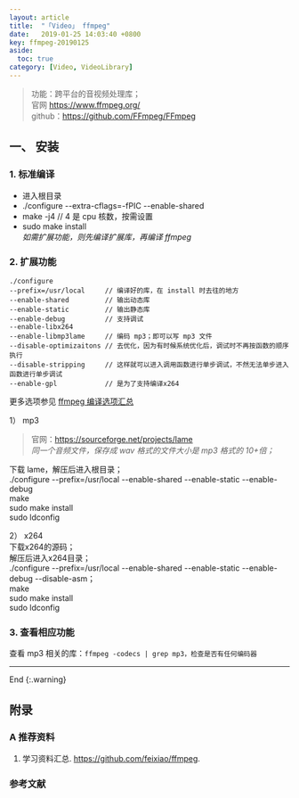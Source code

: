 ```yaml
---
layout: article
title:  "「Video」 ffmpeg"
date:   2019-01-25 14:03:40 +0800
key: ffmpeg-20190125
aside:
  toc: true
category: [Video, VideoLibrary]
---
```

> 功能：跨平台的音视频处理库；  
官网 <https://www.ffmpeg.org/>   
github：<https://github.com/FFmpeg/FFmpeg>   


## 一、 安装
### 1. 标准编译  
- 进入根目录  
- ./configure --extra-cflags=-fPIC --enable-shared  
- make -j4  // 4 是 cpu 核数，按需设置  
- sudo make install  
*如需扩展功能，则先编译扩展库，再编译 ffmpeg*  

### 2. 扩展功能  
```shell
./configure   
--prefix=/usr/local     // 编译好的库，在 install 时去往的地方  
--enable-shared         // 输出动态库
--enable-static         // 输出静态库
--enable-debug          // 支持调试
--enable-libx264   
--enable-libmp3lame     // 编码 mp3；即可以写 mp3 文件  
--disable-optimizaitons // 去优化，因为有时候系统优化后，调试时不再按函数的顺序执行  
--disable-stripping     // 这样就可以进入调用函数进行单步调试，不然无法单步进入函数进行单步调试  
--enable-gpl            // 是为了支持编译x264  
```

更多选项参见 [ffmpeg 编译选项汇总](http://www.cnblogs.com/wainiwann/p/4204230.html)  

1） mp3
>官网：<https://sourceforge.net/projects/lame>  
*同一个音频文件，保存成 wav 格式的文件大小是 mp3 格式的 10+倍；*  

下载 lame，解压后进入根目录；  
./configure --prefix=/usr/local --enable-shared --enable-static --enable-debug  
make  
sudo make install  
sudo ldconfig  

2） x264  
下载x264的源码；    
解压后进入x264目录；   
./configure --prefix=/usr/local --enable-shared --enable-static --enable-debug --disable-asm；  
make  
sudo make install  
sudo ldconfig    

### 3. 查看相应功能
查看 mp3 相关的库：`ffmpeg -codecs | grep mp3，检查是否有任何编码器`  


-------------------  
 End
{:.warning}  


## 附录

### A 推荐资料
1. 学习资料汇总. <https://github.com/feixiao/ffmpeg>.     


### 参考文献
